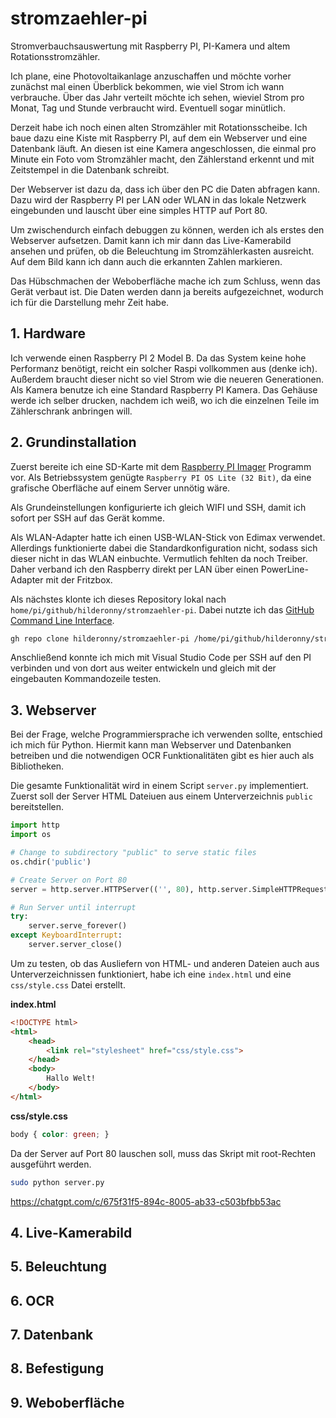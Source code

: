 # stromzaehler-pi

Stromverbauchsauswertung mit Raspberry PI, PI-Kamera und altem Rotationsstromzähler.

Ich plane, eine Photovoltaikanlage anzuschaffen und möchte vorher zunächst mal 
einen Überblick bekommen, wie viel Strom ich wann verbrauche. Über das Jahr
verteilt möchte ich sehen, wieviel Strom pro Monat, Tag und Stunde verbraucht 
wird. Eventuell sogar minütlich.

Derzeit habe ich noch einen alten Stromzähler mit Rotationsscheibe. Ich baue 
dazu eine Kiste mit Raspberry PI, auf dem ein Webserver und eine Datenbank 
läuft. An diesen ist eine Kamera angeschlossen, die einmal pro Minute ein Foto 
vom Stromzähler macht, den Zählerstand erkennt und mit Zeitstempel in die 
Datenbank schreibt.

Der Webserver ist dazu da, dass ich über den PC die Daten abfragen kann.
Dazu wird der Raspberry PI per LAN oder WLAN in das lokale Netzwerk eingebunden 
und lauscht über eine simples HTTP auf Port 80.

Um zwischendurch einfach debuggen zu können, werden ich als erstes den Webserver
aufsetzen. Damit kann ich mir dann das Live-Kamerabild ansehen und prüfen, ob 
die Beleuchtung im Stromzählerkasten ausreicht. Auf dem Bild kann ich dann auch 
die erkannten Zahlen markieren.

Das Hübschmachen der Weboberfläche mache ich zum Schluss, wenn das Gerät verbaut
ist. Die Daten werden dann ja bereits aufgezeichnet, wodurch ich für die 
Darstellung mehr Zeit habe.

## 1. Hardware

Ich verwende einen Raspberry PI 2 Model B. Da das System keine hohe Performanz 
benötigt, reicht ein solcher Raspi vollkommen aus (denke ich). Außerdem braucht 
dieser nicht so viel Strom wie die neueren Generationen. Als Kamera benutze ich 
eine Standard Raspberry PI Kamera. Das Gehäuse werde ich selber drucken, nachdem
ich weiß, wo ich die einzelnen Teile im Zählerschrank anbringen will.

## 2. Grundinstallation

Zuerst bereite ich eine SD-Karte mit dem 
[Raspberry PI Imager](https://www.raspberrypi.com/software/) Programm vor.
Als Betriebssystem genügte `Raspberry PI OS Lite (32 Bit)`, da eine grafische
Oberfläche auf einem Server unnötig wäre.

Als Grundeinstellungen konfigurierte ich gleich WIFI und SSH, damit ich sofort
per SSH auf das Gerät komme.

Als WLAN-Adapter hatte ich einen USB-WLAN-Stick von Edimax verwendet. Allerdings
funktionierte dabei die Standardkonfiguration nicht, sodass sich dieser nicht
in das WLAN einbuchte. Vermutlich fehlten da noch Treiber. Daher verband ich den
Raspberry direkt per LAN über einen PowerLine-Adapter mit der Fritzbox.

Als nächstes klonte ich dieses Repository lokal nach
`home/pi/github/hilderonny/stromzaehler-pi`. Dabei nutzte ich das [GitHub
Command Line 
Interface](https://github.com/cli/cli/blob/trunk/docs/install_linux.md).

```sh
gh repo clone hilderonny/stromzaehler-pi /home/pi/github/hilderonny/stromzaehler-pi
```

Anschließend konnte ich mich mit Visual Studio Code per SSH auf den PI
verbinden und von dort aus weiter entwickeln und gleich mit der eingebauten
Kommandozeile testen.

## 3. Webserver

Bei der Frage, welche Programmiersprache ich verwenden sollte, entschied ich 
mich für Python. Hiermit kann man Webserver und Datenbanken betreiben und die
notwendigen OCR Funktionalitäten gibt es hier auch als Bibliotheken.

Die gesamte Funktionalität wird in einem Script `server.py` implementiert.
Zuerst soll der Server HTML Dateiuen aus einem Unterverzeichnis `public`
bereitstellen.

```py
import http
import os

# Change to subdirectory "public" to serve static files
os.chdir('public')

# Create Server on Port 80
server = http.server.HTTPServer(('', 80), http.server.SimpleHTTPRequestHandler)

# Run Server until interrupt
try:
    server.serve_forever()
except KeyboardInterrupt:
    server.server_close()
```

Um zu testen, ob das Ausliefern von HTML- und anderen Dateien auch aus
Unterverzeichnissen funktioniert, habe ich eine `index.html` und eine
`css/style.css` Datei erstellt.

**index.html**

```html
<!DOCTYPE html>
<html>
    <head>
        <link rel="stylesheet" href="css/style.css">
    </head>
    <body>
        Hallo Welt!
    </body>
</html>
```

**css/style.css**

```css
body { color: green; }
```

Da der Server auf Port 80 lauschen soll, muss das Skript mit root-Rechten
ausgeführt werden.

```sh
sudo python server.py
```

https://chatgpt.com/c/675f31f5-894c-8005-ab33-c503bfbb53ac

## 4. Live-Kamerabild
## 5. Beleuchtung
## 6. OCR
## 7. Datenbank
## 8. Befestigung
## 9. Weboberfläche
